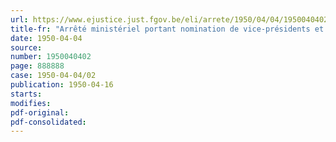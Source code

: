 ```yaml
---
url: https://www.ejustice.just.fgov.be/eli/arrete/1950/04/04/1950040402/justel
title-fr: "Arrêté ministériel portant nomination de vice-présidents et membres de conseils d'administration de caisses mutuelles spéciales d'allocations familiales"
date: 1950-04-04
source:
number: 1950040402
page: 888888
case: 1950-04-04/02
publication: 1950-04-16
starts:
modifies:
pdf-original:
pdf-consolidated:
---
```


